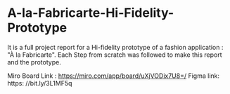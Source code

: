 # A-la-Fabricarte-Hi-Fidelity-Prototype
It is a full project report for a Hi-fidelity prototype of a fashion application : "À la Fabricarte".
Each Step from scratch was followed to make this report and the prototype.

Miro Board Link : https://miro.com/app/board/uXjVODix7U8=/
Figma link: https: //bit.ly/3L1MF5q


